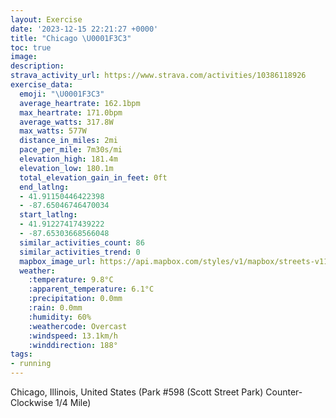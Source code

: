 ```yaml
---
layout: Exercise
date: '2023-12-15 22:21:27 +0000'
title: "Chicago \U0001F3C3"
toc: true
image:
description:
strava_activity_url: https://www.strava.com/activities/10386118926
exercise_data:
  emoji: "\U0001F3C3"
  average_heartrate: 162.1bpm
  max_heartrate: 171.0bpm
  average_watts: 317.8W
  max_watts: 577W
  distance_in_miles: 2mi
  pace_per_mile: 7m30s/mi
  elevation_high: 181.4m
  elevation_low: 180.1m
  total_elevation_gain_in_feet: 0ft
  end_latlng:
  - 41.91150446422398
  - -87.65046746470034
  start_latlng:
  - 41.91227417439222
  - -87.65303668566048
  similar_activities_count: 86
  similar_activities_trend: 0
  mapbox_image_url: https://api.mapbox.com/styles/v1/mapbox/streets-v11/static/path-5+787af2-1.0(g%7Bx~Fhl~uOE%7BBKQCODMj%40aAl%40s%40Xk%40DOLcABcBJe%40A%7BADI%5EUCkI%3FwGC%7DA%3F_CFSf%40e%40PKHAn%40%40LHDr%40BnEF%5CJRZNdAC%5EGJGNQH%5D%40YEwBEc%40I%5BMQWIWAaAFSFONGLEXAz%40D%7CA%40XHVVVNFvAG%5CQNQBQBYCiBCu%40I%5BQSSIMAqAHQFKJMZANDbDDXPZj%40LbAGVGJIFKHY%3FkBC%7B%40C%5BOYEIKEUCyAHKDONM%5EATHhDHTLPJFPDtAGPIV%5BDS%40SCyBCk%40Qc%40OMKEwBEWCWMa%40Da%40Ai%40%40EBCJATJjCD~CClFFpIe%40JB%5C%3FbB),pin-s-s+e5b22e(-87.65141,41.91172),pin-s-f+89ae00(-87.64882999999995,41.91100000000001)/auto/800x800?access_token=pk.eyJ1Ijoiam9zaGJlY2ttYW4iLCJhIjoiY205eWR2aDd1MWZ6djJrbXc4a3M0bWZleiJ9.XiG9OWkNcZk2QzjJbxLB4A
  weather:
    :temperature: 9.8°C
    :apparent_temperature: 6.1°C
    :precipitation: 0.0mm
    :rain: 0.0mm
    :humidity: 60%
    :weathercode: Overcast
    :windspeed: 13.1km/h
    :winddirection: 188°
tags:
- running
---
```

Chicago, Illinois, United States (Park #598 (Scott Street Park) Counter-Clockwise 1/4 Mile)
